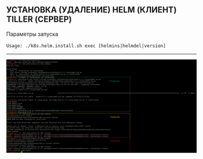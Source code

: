 ## УСТАНОВКА (УДАЛЕНИЕ) HELM (КЛИЕНТ) TILLER (СЕРВЕР)

Параметры запуска

```console
Usage: ./k8s.helm.install.sh exec [helmins|helmdel|version]
```

---

![alt text](https://github.com/rlagutinhub/helm.install/blob/master/screen.png)

